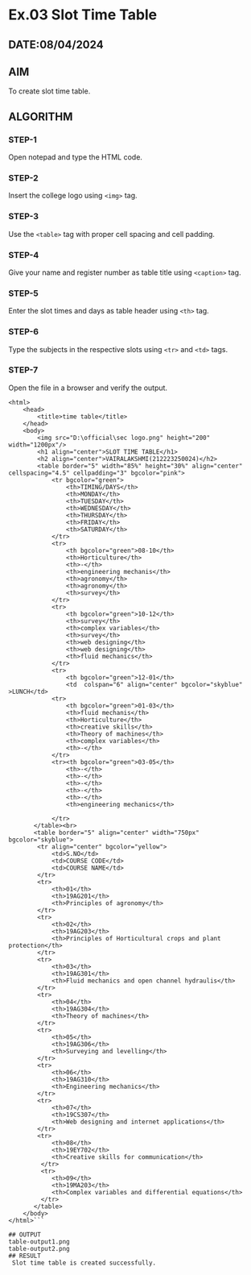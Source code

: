 # Ex.03 Slot Time Table
## DATE:08/04/2024
## AIM
  To create slot time table.

## ALGORITHM
### STEP-1
  Open notepad and type the HTML code.

### STEP-2
  Insert the college logo using ```<img>``` tag.

### STEP-3
  Use the ```<table>``` tag with proper cell spacing and cell padding.  

### STEP-4
  Give your name and register number as table title using ```<caption>``` tag.

### STEP-5
  Enter the slot times and days as table header using ```<th>``` tag.
  
### STEP-6
  Type the subjects in the respective slots using ```<tr>``` and ```<td>``` tags.
 
### STEP-7
  Open the file in a browser and verify the output.
  
```## CODE
<html>
    <head>
        <title>time table</title>
    </head>
    <body>
        <img src="D:\official\sec logo.png" height="200" width="1200px"/>
        <h1 align="center">SLOT TIME TABLE</h1>
        <h2 align="center">VAIRALAKSHMI(212223250024)</h2>
        <table border="5" width="85%" height="30%" align="center" cellspacing="4.5" cellpadding="3" bgcolor="pink">
            <tr bgcolor="green">
                <th>TIMING/DAYS</th>
                <th>MONDAY</th>
                <th>TUESDAY</th>
                <th>WEDNESDAY</th>
                <th>THURSDAY</th>
                <th>FRIDAY</th>
                <th>SATURDAY</th>
            </tr>
            <tr>
                <th bgcolor="green">08-10</th>
                <th>Horticulture</th>
                <th>-</th>
                <th>engineering mechanis</th>
                <th>agronomy</th>
                <th>agronomy</th>
                <th>survey</th>
            </tr>
            <tr> 
                <th bgcolor="green">10-12</th>
                <th>survey</th>
                <th>complex variables</th>
                <th>survey</th>
                <th>web designing</th>
                <th>web designing</th>
                <th>fluid mechanics</th>
            </tr>
            <tr> 
                <th bgcolor="green">12-01</th>
                <td  colspan="6" align="center" bgcolor="skyblue" >LUNCH</td>
            <tr>
                <th bgcolor="green">01-03</th>
                <th>fluid mechanis</th>
                <th>Horticulture</th>
                <th>creative skills</th>
                <th>Theory of machines</th>
                <th>complex variables</th>
                <th>-</th>
            </tr>
            <tr><th bgcolor="green">03-05</th>
                <th>-</th>
                <th>-</th>
                <th>-</th>
                <th>-</th>
                <th>-</th>
                <th>engineering mechanics</th>

            </tr>
       </table><br>
       <table border="5" align="center" width="750px" bgcolor="skyblue">
        <tr align="center" bgcolor="yellow">
            <td>S.NO</td>
            <td>COURSE CODE</td>
            <td>COURSE NAME</td>
        </tr>
        <tr>
            <th>01</th>
            <th>19AG201</th>
            <th>Principles of agronomy</th>
        </tr>
        <tr>
            <th>02</th>
            <th>19AG203</th>
            <th>Principles of Horticultural crops and plant protection</th>
        </tr>
        <tr>
            <th>03</th>
            <th>19AG301</th>
            <th>Fluid mechanics and open channel hydraulis</th>
        </tr>
        <tr>
            <th>04</th>
            <th>19AG304</th>
            <th>Theory of machines</th>
        </tr>
        <tr>
            <th>05</th>
            <th>19AG306</th>
            <th>Surveying and levelling</th>
        </tr>
        <tr>
            <th>06</th>
            <th>19AG310</th>
            <th>Engineering mechanics</th>
        </tr>
        <tr>
            <th>07</th>
            <th>19CS307</th>
            <th>Web designing and internet applications</th>
        </tr>
        <tr>
            <th>08</th>
            <th>19EY702</th>
            <th>Creative skills for communication</th>
         </tr>
         <tr>
            <th>09</th>
            <th>19MA203</th>
            <th>Complex variables and differential equations</th>
         </tr>
       </table>
    </body>
</html>```

## OUTPUT
table-output1.png
table-output2.png
## RESULT
 Slot time table is created successfully.
